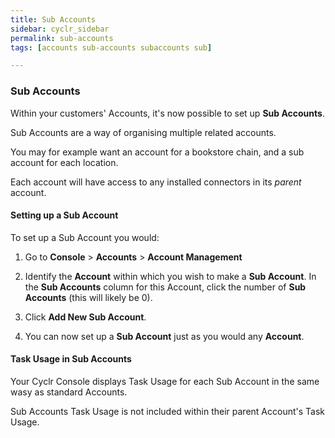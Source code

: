 ```yaml
---
title: Sub Accounts
sidebar: cyclr_sidebar
permalink: sub-accounts
tags: [accounts sub-accounts subaccounts sub]

---
```


### Sub Accounts

Within your customers' Accounts, it's now possible to set up **Sub Accounts**.

Sub Accounts are a way of organising multiple related accounts.

You may for example want an account for a bookstore chain, and a sub account for each location.

Each account will have access to any installed connectors in its *parent* account.

#### Setting up a Sub Account

To set up a Sub Account you would:

1. Go to **Console** > **Accounts** > **Account Management**

2. Identify the **Account** within which you wish to make a **Sub Account**.  In the **Sub Accounts** column for this Account, click the number of **Sub Accounts** (this will likely be 0).

3. Click **Add New Sub Account**.

4. You can now set up a **Sub Account** just as you would any **Account**.

#### Task Usage in Sub Accounts

Your Cyclr Console displays Task Usage for each Sub Account in the same wasy as standard Accounts.

Sub Accounts Task Usage is not included within their parent Account's Task Usage.
